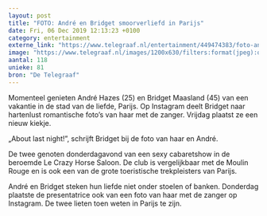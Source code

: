 ```yaml
---
layout: post
title: "FOTO: André en Bridget smoorverliefd in Parijs"
date: Fri, 06 Dec 2019 12:13:23 +0100
category: entertainment
externe_link: "https://www.telegraaf.nl/entertainment/449474383/foto-andre-en-bridget-smoorverliefd-in-parijs"
image: "https://www.telegraaf.nl/images/1200x630/filters:format(jpeg):quality(80)/cdn-kiosk-api.telegraaf.nl/898fa2e0-1819-11ea-8cd0-0255c322e81b.jpg"
aantal: 118
unieke: 81
bron: "De Telegraaf"
---
```


<p class="intro">Momenteel genieten André Hazes (25) en Bridget Maasland (45) van een vakantie in de stad van de liefde, Parijs. Op Instagram deelt Bridget naar hartenlust romantische foto’s van haar met de zanger. Vrijdag plaatst ze een nieuw kiekje.</p> <p>„About last night!”, schrijft Bridget bij de foto van haar en André.</p><p>De twee genoten donderdagavond van een sexy cabaretshow in de beroemde Le Crazy Horse Saloon. De club is vergelijkbaar met de Moulin Rouge en is ook een van de grote toeristische trekpleisters van Parijs.</p><p>André en Bridget steken hun liefde niet onder stoelen of banken. Donderdag plaatste de presentatrice ook van een foto van haar met de zanger op Instagram. De twee lieten toen weten in Parijs te zijn.</p>
